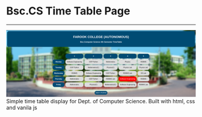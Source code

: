 # Bsc.CS Time Table Page
---
![banner](images/banner.png)
Simple time table display for Dept. of Computer Science.
Built with html, css and vanila js
